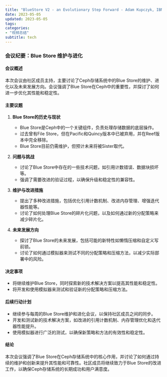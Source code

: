 ```yaml
---
title: "BlueStore V2 - an Evolutionary Step Forward - Adam Kupczyk, IBM & Mark Nelson, Clyso GmbH"
date: 2023-05-05
updated: 2023-05-05
tags:
categories:
- "视频总结"
subtitle: tech
---
```



### 会议纪要：Blue Store 维护与进化

#### 会议概述
本次会议由社区成员主持，主要讨论了Ceph存储系统中的Blue Store的维护、进化以及未来发展方向。会议强调了Blue Store在Ceph中的重要性，并探讨了如何进一步优化其性能和稳定性。

#### 主要议题
1. **Blue Store的历史与现状**
   - Blue Store是Ceph中的一个关键组件，负责处理存储数据的底层操作。
   - 过去曾有File Store，但在Pacific和Quincy版本中已被弃用，并在Reef版本中完全移除。
   - Blue Store目前仍需维护，但预计未来将被Sister取代。

2. **问题与挑战**
   - 讨论了Blue Store中存在的一些技术问题，如引用计数错误、数据块损坏等。
   - 强调了需要改进的验证过程，以确保升级和稳定性的兼容性。

3. **维护与改进措施**
   - 提出了多种改进措施，包括优化引用计数机制、改进内存管理、增强迭代器性能等。
   - 讨论了如何处理Blue Store的碎片化问题，以及如何通过新的分配策略来减少碎片化。

4. **未来发展方向**
   - 探讨了Blue Store的未来发展，包括可能的新特性如懒惰压缩和自定义写前锁。
   - 讨论了如何通过模拟器来测试不同的分配策略和压缩方法，以减少实际部署中的风险。

#### 决定事项
- 将继续维护Blue Store，同时探索新的技术解决方案以提高其性能和稳定性。
- 将开发和使用模拟器来测试和验证新的分配策略和压缩方法。

#### 后续行动计划
- 继续参与每周的Blue Store维护和进化会议，以保持社区成员之间的同步。
- 开发和测试新的技术解决方案，如改进的引用计数机制、内存管理优化和迭代器性能提升。
- 使用模拟器进行广泛的测试，以确保新策略和方法的有效性和稳定性。

#### 结论
本次会议强调了Blue Store在Ceph存储系统中的核心作用，并讨论了如何通过持续的维护和创新来提升其性能和可靠性。社区成员将继续致力于Blue Store的改进工作，以确保Ceph存储系统的长期成功和用户满意度。